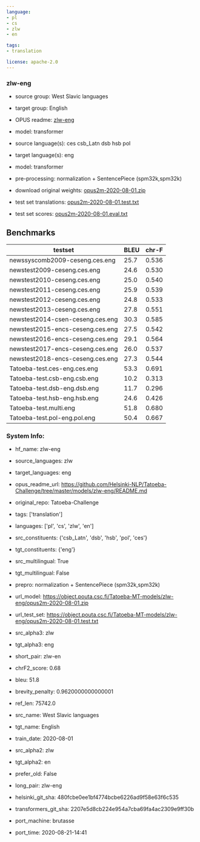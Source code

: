 ```yaml
---
language: 
- pl
- cs
- zlw
- en

tags:
- translation

license: apache-2.0
---
```


### zlw-eng

* source group: West Slavic languages 
* target group: English 
*  OPUS readme: [zlw-eng](https://github.com/Helsinki-NLP/Tatoeba-Challenge/tree/master/models/zlw-eng/README.md)

*  model: transformer
* source language(s): ces csb_Latn dsb hsb pol
* target language(s): eng
* model: transformer
* pre-processing: normalization + SentencePiece (spm32k,spm32k)
* download original weights: [opus2m-2020-08-01.zip](https://object.pouta.csc.fi/Tatoeba-MT-models/zlw-eng/opus2m-2020-08-01.zip)
* test set translations: [opus2m-2020-08-01.test.txt](https://object.pouta.csc.fi/Tatoeba-MT-models/zlw-eng/opus2m-2020-08-01.test.txt)
* test set scores: [opus2m-2020-08-01.eval.txt](https://object.pouta.csc.fi/Tatoeba-MT-models/zlw-eng/opus2m-2020-08-01.eval.txt)

## Benchmarks

| testset               | BLEU  | chr-F |
|-----------------------|-------|-------|
| newssyscomb2009-ceseng.ces.eng 	| 25.7 	| 0.536 |
| newstest2009-ceseng.ces.eng 	| 24.6 	| 0.530 |
| newstest2010-ceseng.ces.eng 	| 25.0 	| 0.540 |
| newstest2011-ceseng.ces.eng 	| 25.9 	| 0.539 |
| newstest2012-ceseng.ces.eng 	| 24.8 	| 0.533 |
| newstest2013-ceseng.ces.eng 	| 27.8 	| 0.551 |
| newstest2014-csen-ceseng.ces.eng 	| 30.3 	| 0.585 |
| newstest2015-encs-ceseng.ces.eng 	| 27.5 	| 0.542 |
| newstest2016-encs-ceseng.ces.eng 	| 29.1 	| 0.564 |
| newstest2017-encs-ceseng.ces.eng 	| 26.0 	| 0.537 |
| newstest2018-encs-ceseng.ces.eng 	| 27.3 	| 0.544 |
| Tatoeba-test.ces-eng.ces.eng 	| 53.3 	| 0.691 |
| Tatoeba-test.csb-eng.csb.eng 	| 10.2 	| 0.313 |
| Tatoeba-test.dsb-eng.dsb.eng 	| 11.7 	| 0.296 |
| Tatoeba-test.hsb-eng.hsb.eng 	| 24.6 	| 0.426 |
| Tatoeba-test.multi.eng 	| 51.8 	| 0.680 |
| Tatoeba-test.pol-eng.pol.eng 	| 50.4 	| 0.667 |


### System Info: 
- hf_name: zlw-eng

- source_languages: zlw

- target_languages: eng

- opus_readme_url: https://github.com/Helsinki-NLP/Tatoeba-Challenge/tree/master/models/zlw-eng/README.md

- original_repo: Tatoeba-Challenge

- tags: ['translation']

- languages: ['pl', 'cs', 'zlw', 'en']

- src_constituents: {'csb_Latn', 'dsb', 'hsb', 'pol', 'ces'}

- tgt_constituents: {'eng'}

- src_multilingual: True

- tgt_multilingual: False

- prepro:  normalization + SentencePiece (spm32k,spm32k)

- url_model: https://object.pouta.csc.fi/Tatoeba-MT-models/zlw-eng/opus2m-2020-08-01.zip

- url_test_set: https://object.pouta.csc.fi/Tatoeba-MT-models/zlw-eng/opus2m-2020-08-01.test.txt

- src_alpha3: zlw

- tgt_alpha3: eng

- short_pair: zlw-en

- chrF2_score: 0.68

- bleu: 51.8

- brevity_penalty: 0.9620000000000001

- ref_len: 75742.0

- src_name: West Slavic languages

- tgt_name: English

- train_date: 2020-08-01

- src_alpha2: zlw

- tgt_alpha2: en

- prefer_old: False

- long_pair: zlw-eng

- helsinki_git_sha: 480fcbe0ee1bf4774bcbe6226ad9f58e63f6c535

- transformers_git_sha: 2207e5d8cb224e954a7cba69fa4ac2309e9ff30b

- port_machine: brutasse

- port_time: 2020-08-21-14:41